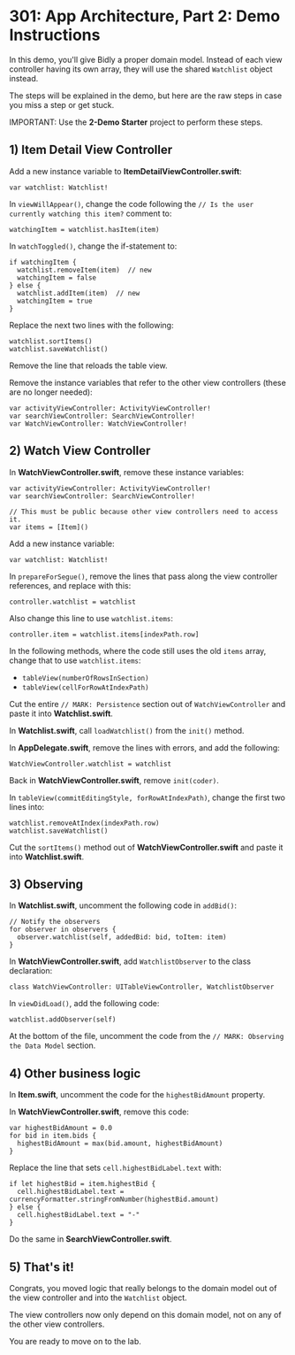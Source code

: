 # 301: App Architecture, Part 2: Demo Instructions

In this demo, you'll give Bidly a proper domain model. Instead of each view controller having its own array, they will use the shared `Watchlist` object instead.

The steps will be explained in the demo, but here are the raw steps in case you miss a step or get stuck.

IMPORTANT: Use the **2-Demo Starter** project to perform these steps.

## 1) Item Detail View Controller

Add a new instance variable to **ItemDetailViewController.swift**:

	var watchlist: Watchlist!

In `viewWillAppear()`, change the code following the `// Is the user currently watching this item?` comment to:

    watchingItem = watchlist.hasItem(item)

In `watchToggled()`, change the if-statement to:

    if watchingItem {
      watchlist.removeItem(item)  // new
      watchingItem = false
    } else {
      watchlist.addItem(item)  // new
      watchingItem = true
    }

Replace the next two lines with the following:

    watchlist.sortItems()
    watchlist.saveWatchlist()

Remove the line that reloads the table view.

Remove the instance variables that refer to the other view controllers (these are no longer needed):

	var activityViewController: ActivityViewController!
	var searchViewController: SearchViewController!
	var WatchViewController: WatchViewController!

## 2) Watch View Controller

In **WatchViewController.swift**, remove these instance variables:

	var activityViewController: ActivityViewController!
	var searchViewController: SearchViewController!

	// This must be public because other view controllers need to access it.
	var items = [Item]()

Add a new instance variable:

	var watchlist: Watchlist!

In `prepareForSegue()`, remove the lines that pass along the view controller references, and replace with this:

	controller.watchlist = watchlist

Also change this line to use `watchlist.items`:

	controller.item = watchlist.items[indexPath.row]

In the following methods, where the code still uses the old `items` array, change that to use `watchlist.items`:

- `tableView(numberOfRowsInSection)`
- `tableView(cellForRowAtIndexPath)`

Cut the entire `// MARK: Persistence` section out of `WatchViewController` and paste it into **Watchlist.swift**.

In **Watchlist.swift**, call `loadWatchlist()` from the `init()` method.

In **AppDelegate.swift**, remove the lines with errors, and add the following:

    WatchViewController.watchlist = watchlist

Back in **WatchViewController.swift**, remove `init(coder)`.

In `tableView(commitEditingStyle, forRowAtIndexPath)`, change the first two lines into:

	watchlist.removeAtIndex(indexPath.row)
    watchlist.saveWatchlist()

Cut the `sortItems()` method out of **WatchViewController.swift** and paste it into **Watchlist.swift**.

## 3) Observing

In **Watchlist.swift**, uncomment the following code in `addBid()`:

    // Notify the observers
    for observer in observers {
      observer.watchlist(self, addedBid: bid, toItem: item)
    }

In **WatchViewController.swift**, add `WatchlistObserver` to the class declaration:

	class WatchViewController: UITableViewController, WatchlistObserver

In `viewDidLoad()`, add the following code:

    watchlist.addObserver(self)

At the bottom of the file, uncomment the code from the `// MARK: Observing the Data Model` section.

## 4) Other business logic

In **Item.swift**, uncomment the code for the `highestBidAmount` property.

In **WatchViewController.swift**, remove this code:

	var highestBidAmount = 0.0
	for bid in item.bids {
	  highestBidAmount = max(bid.amount, highestBidAmount)
	}

Replace the line that sets `cell.highestBidLabel.text` with:

    if let highestBid = item.highestBid {
      cell.highestBidLabel.text = currencyFormatter.stringFromNumber(highestBid.amount)
    } else {
      cell.highestBidLabel.text = "-"
    }

Do the same in **SearchViewController.swift**.

## 5) That's it!

Congrats, you moved logic that really belongs to the domain model out of the view controller and into the `Watchlist` object.

The view controllers now only depend on this domain model, not on any of the other view controllers. 

You are ready to move on to the lab.

